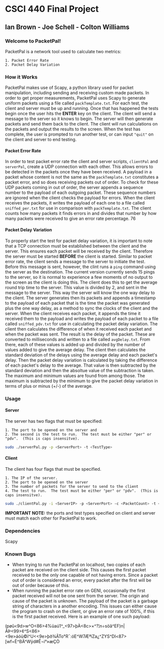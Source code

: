 # CSCI 440 Final Project
## Ian Brown - Joe Schell - Colton Williams ##

### Welcome to PacketPal! ###
PacketPal is a network tool used to calculate two metrics:

    1. Packet Error Rate
    2. Packet Delay Variation

### How it Works ###
PacketPal makes use of Scapy, a python library used for packet manipulation, including sending and receiving custom made packets.  In order to get proper measurements, PacketPal uses Scapy to generate uniform packets using a file called `packTemplate.txt`. For each test, the client and server must be up and running.  Once that has happened the tests begin once the user hits the **ENTER** key on the client.  The client will send a message to the server so it knows to begin.  The server will then generate packets and send them back to the client.  The client will run calculations on the packets and output the results to the screen.  When the test has complete, the user is prompted to run another test, or can input `"quit"` on the client and server to end testing.  

#### Packet Error Rate ####
In order to test packet error rate the client and server scripts, `clientPal` and `serverPal`, create a UDP connection with each other.  This allows errors to be detected in the packets once they have been received.  A payload in a packet whose content is not the same as the `packTemplate.txt` constitutes a packet error, and so does receiving packets out of order. To check for these UDP packets coming in out of order, the server appends a sequence number to the payload of each outgoing packet.  These sequence numbers are ignored when the client checks the payload for errors. When the client receives the packets, it writes the payload of each one to a file called `sniffed_per.txt` for use in comparison with `packTemplate.txt`.  The client counts how many packets it finds errors in and divides that number by how many packets were received to give an error rate percentage.
76
#### Packet Delay Variation ####
To properly start the test for packet delay variation, it is important to note that a TCP connection must be established between the client and the server.  This ensures each packet will be received by the client.  Therefore the server must be started **BEFORE** the client is started.  Similar to packet error rate, the client sends a message to the server to initiate the test.  Before this message is sent, however, the clint runs a `ping` command using the server as the destination.  The current version currently sends 15 pings to the server, so it is normal to experience a few moments of no output to the screen as the client is doing this.  The client does this to get the average round trip time to the server.  This value is divided by 2, and sent in the message to the server.  This way the server will know the one way delay to the client.  The server generates then its packets and appends a timestamp to the payload of each packet that is the time the packet was generated plus the one way delay, as a method to sync the clocks of the client and the server.   When the client receives each packet, it appends the time it received them to the payload and writes the payload of each packet to a file called `sniffed_pdv.txt` for use in calculating the packet delay variation.  The client then calculates the difference of when it received each packet and when the packet was sent.  The result is the delay of the packet.  These are converted to milliseconds and written to a file called `avgDelay.txt`.  From there, each of these values is added up and divided by the number of values added to give the average delay.  The client then calculates the standard deviation of the delays using the average delay and each packet's delay.  Then the packet delay variation is calculated by taking the difference of each packet's delay to the average.  That value is then subtracted by the standard deviation and then the absoltue value of the subtraction is taken.  The maximum and minimum values are found from among those.  The maximum is subtracted by the minimum to give the packet delay variation in terms of plus or minus (+/-) of the average.  

### Usage ###

#### Server ####
The server has two flags that must be specified:

    1. The port to be opened on the server and
    2. The second is the test to run.  The test must be either "per" or "pdv".  (This is caps insensitve).

```bash
sudo ./serverPal.py -p <ServerPort> -t <TestType>
```
#### Client ####
The client has four flags that must be specified.  

    1. The IP of the server.  
    2. The port to be opened on the server
    3. The number of packets for the server to send to the client
    4. The test to run.  The test must be either "per" or "pdv".  (This is caps insensitve).
    
```bash
sudo ./clientPal.py -i <ServerIP> -p <ServerPort> -c <PacketCount> -t <TestType>
```
**IMPORTANT NOTE:** the ports and test types specified on client and server must match each other for PacketPal to work.

### Dependencies ###

Scapy

### Known Bugs ###
- When trying to run the PacketPal on localhost, two copies of each packet are received on the client side.  This causes the first packet received to be the only one capable of not having errors.  Since a packet out of order is considered an error, every packet after the first will be out of order because of this.
- When running the packet error rate on GENI, occasionally the first packet received will not be one sent from the server.  The origin and cause of the packet is unknown.  The payload of the packet is a garbage string of characters in a another encoding.  This issues can either cause the program to crash on the client, or give an error rate of 100%, if this is the first packet received. Here is an example of one such payload:

(pøû<9d>w^O<86>4%üaú1^_<97>þÀ<8c>×^?¦n÷söâ^EF)n|ÃÞ<99>¢^S<86><9e>áóü©ï^U<<9e>þð¾ÃTo°R¯:óE^W7ÆªíZa¿^ZYS^Dl<87>[wf=È^BÄ^Wÿd#Ê¬i°»æÇÒ



